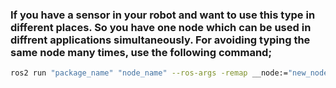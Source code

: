 ### If you have a sensor in your robot and want to use this type in different places. So you have one node which can be used in diffrent applications simultaneously. For avoiding typing the same node many times, use the following command;
```bash
ros2 run "package_name" "node_name" --ros-args -remap __node:="new_node_name"
```
